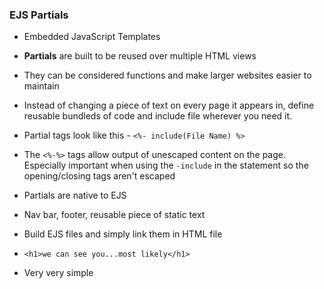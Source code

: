 ### EJS Partials

* Embedded JavaScript Templates
* **Partials** are built to be reused over multiple HTML views
* They can be considered functions and make larger websites easier to maintain
* Instead of changing a piece of text on every page it appears in, define reusable bundleds of code and include file wherever you need it.

* Partial tags look like this - `<%- include(File Name) %>`
* The `<%-%>` tags allow output of unescaped content on the page. Especially important when using the `-include` in the statement so the opening/closing tags aren't escaped


* Partials are native to EJS
* Nav bar, footer, reusable piece of static text
* Build EJS files and simply link them in HTML file
* `<h1>we can see you...most likely</h1>`
* Very very simple
